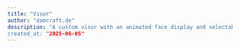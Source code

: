 ```yaml
---
title: "Visor"
author: "damcraft.de"
description: "A custom visor with an animated face display and selectable expressions (possibly even with a DIY infrared night vision HUD 👀)
created_at: "2025-06-05"
---
```

